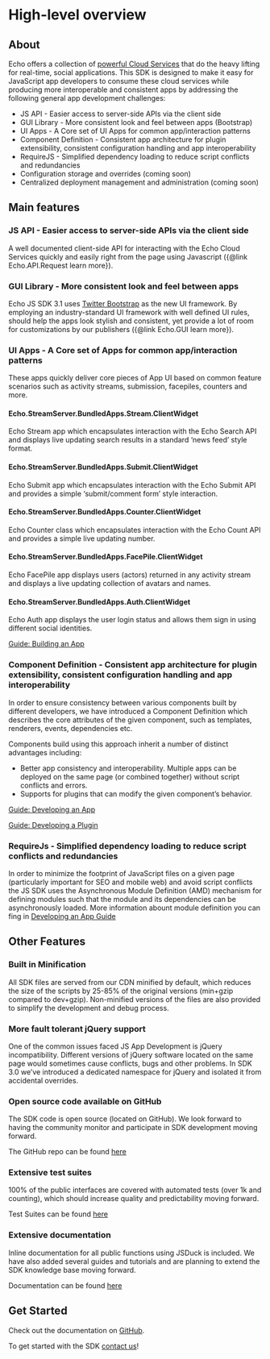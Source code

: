# High-level overview

## About
Echo offers a collection of [powerful Cloud Services](http://aboutecho.com/WhatWeOffer/EchoPlatform) that do the heavy lifting for real-time, social applications. This SDK is designed to make it easy for JavaScript app developers to consume these cloud services while producing more interoperable and consistent apps by addressing the following general app development challenges:


- JS API - Easier access to server-side APIs via the client side
- GUI Library - More consistent look and feel between apps (Bootstrap)
- UI Apps - A Core set of UI Apps for common app/interaction patterns
- Component Definition - Consistent app architecture for plugin extensibility, consistent configuration handling and app interoperability
- RequireJS - Simplified dependency loading to reduce script conflicts and redundancies
- Configuration storage and overrides (coming soon)
- Centralized deployment management and administration (coming soon)

## Main features

### JS API - Easier access to server-side APIs via the client side
A well documented client-side API for interacting with the Echo Cloud Services quickly and easily right from the page using Javascript ({@link Echo.API.Request learn more}).

### GUI Library - More consistent look and feel between apps
Echo JS SDK 3.1 uses [Twitter Bootstrap](http://getbootstrap.com/2.3.2/javascript.html) as the new UI framework. By employing an industry-standard UI framework with well defined UI rules, should help the apps look stylish and consistent, yet provide a lot of room for customizations by our publishers ({@link Echo.GUI learn more}).

### UI Apps - A Core set of Apps for common app/interaction patterns
These apps quickly deliver core pieces of App UI based on common feature scenarios such as activity streams, submission, facepiles, counters and more.

#### Echo.StreamServer.BundledApps.Stream.ClientWidget
Echo Stream app which encapsulates interaction with the Echo Search API and displays live updating search results in a standard ‘news feed’ style format.

#### Echo.StreamServer.BundledApps.Submit.ClientWidget
Echo Submit app which encapsulates interaction with the Echo Submit API and provides a simple ‘submit/comment form’ style interaction.

#### Echo.StreamServer.BundledApps.Counter.ClientWidget
Echo Counter class which encapsulates interaction with the Echo Count API and provides a simple live updating number.

#### Echo.StreamServer.BundledApps.FacePile.ClientWidget
Echo FacePile app displays users (actors) returned in any activity stream and displays a live updating collection of avatars and names.

#### Echo.StreamServer.BundledApps.Auth.ClientWidget
Echo Auth app displays the user login status and allows them sign in using different social identities.

[Guide: Building an App](#!/guide/how_to_develop_app)

### Component Definition - Consistent app architecture for plugin extensibility, consistent configuration handling and app interoperability

In order to ensure consistency between various components built by different developers, we have introduced a Component Definition which describes the core attributes of the given component, such as templates, renderers, events, dependencies etc.

Components build using this approach inherit a number of distinct advantages including:

- Better app consistency and interoperability. Multiple apps can be deployed on the same page (or combined together) without script conflicts and errors.
- Supports for plugins that can modify the given component’s behavior.


[Guide: Developing an App](#!/guide/how_to_develop_app)

[Guide: Developing a Plugin](#!/guide/how_to_develop_plugin)

### RequireJs - Simplified dependency loading to reduce script conflicts and redundancies

In order to minimize the footprint of JavaScript files on a given page (particularly important for SEO and mobile web) and avoid script conflicts the JS SDK uses the Asynchronous Module Definition (AMD) mechanism for defining modules such that the module and its dependencies can be asynchronously loaded. More information abount module definition you can fing in [Developing an App Guide](#!/guide/how_to_develop_app)

## Other Features

### Built in Minification

All SDK files are served from our CDN minified by default, which reduces the size of the scripts by 25-85% of the original versions (min+gzip compared to dev+gzip). Non-minified versions of the files are also provided to simplify the development and debug process.

### More fault tolerant jQuery support

One of the common issues faced JS App Development is jQuery incompatibility. Different versions of jQuery software located on the same page would sometimes cause conflicts, bugs and other problems. In SDK 3.0 we’ve introduced a dedicated namespace for jQuery and isolated it from accidental overrides.

### Open source code available on GitHub

The SDK code is open source (located on GitHub). We look forward to having the community monitor and participate in SDK development moving forward.

The GitHub repo can be found [here](https://github.com/EchoAppsTeam/js-sdk/)

### Extensive test suites

100% of the public interfaces are covered with automated tests (over 1k and counting), which should increase quality and predictability moving forward.

Test Suites can be found [here](http://echoappsteam.github.io/js-sdk/tests/)

### Extensive documentation

Inline documentation for all public functions using JSDuck is included. We have also added several guides and tutorials and are planning to extend the SDK knowledge base moving forward.

Documentation can be found [here](http://echoappsteam.github.io/js-sdk/docs/)

## Get Started

Check out the documentation on [GitHub](http://echoappsteam.github.io/js-sdk/docs/).

To get started with the SDK [contact us](http://aboutecho.com/AboutEcho/Contact)!
